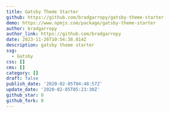 ```yaml
---
title: Gatsby Theme Starter
github: https://github.com/bradgarropy/gatsby-theme-starter
demo: https://www.npmjs.com/package/gatsby-theme-starter
author: bradgarropy
author_link: https://github.com/bradgarropy
date: 2023-11-26T10:54:38.814Z
description: gatsby theme starter
ssg:
  - Gatsby
css: []
cms: []
category: []
draft: false
publish_date: '2020-02-05T04:48:57Z'
update_date: '2020-02-05T05:23:30Z'
github_star: 0
github_fork: 0
---
```

